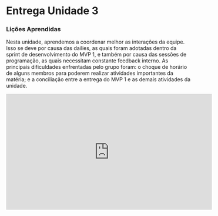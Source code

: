 # Entrega Unidade 3
### Lições Aprendidas
Nesta unidade, aprendemos a coordenar melhor as interações da equipe. Isso se deve por causa das dailies, as quais foram adotadas dentro da sprint de desenvolvimento do MVP 1, e também por causa das sessões de programação, as quais necessitam constante feedback interno. As principais dificuldades enfrentadas pelo grupo foram: o choque de horário de alguns membros para poderem realizar atividades importantes da matéria; e a conciliação entre a entrega do MVP 1 e as demais atividades da unidade.


<iframe width="560" height="315" src="https://www.youtube.com/embed/n1KM2_ItGrw?si=EbU8rIpMIQoYRPjo" title="YouTube video player" frameborder="0" allow="accelerometer; autoplay; clipboard-write; encrypted-media; gyroscope; picture-in-picture; web-share" allowfullscreen></iframe>
